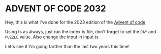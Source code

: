 # ADVENT OF CODE 2032

Hey, this is what I've done for the 2023 edition of the [Advent of code](https://adventofcode.com)

Using ts as always, just run the index.ts file, don't forget to set the `DAY` and `PUZZLE` value.
Also change the input in input.ts

Let's see if I'm going farther than the last two years this time!